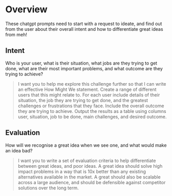 # Overview  

These chatgpt prompts need to start with a request to ideate, and find out from the user about their overall intent and how to differentiate great ideas from meh!

## Intent  

Who is your user, what is their situation, what jobs are they trying to get done, what are their most important problems, and what outcome are they trying to achieve? 

> I want you to help me explore this challenge further so that I can write an effective How Might We statement. Create a range of different users that this might relate to. For each user include details of their situation, the job they are trying to get done, and the greatest challenges or frustrations that they face. Include the overall outcome they are trying to achieve. Output the results as a table using columns user, situation, job to be done, main challenges, and desired outcome.  

## Evaluation

How will we recognise a great idea when we see one, and what would make an idea bad?

> I want you to write a set of evaluation criteria to help differentiate between great ideas, and poor ideas. A great idea should solve high impact problems in a way that is 10x better than any existing alternatives available in the market. A great should also be scalable across a large audience, and should be defensible against competitor solutions over the long term.


